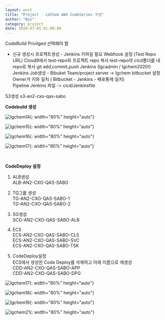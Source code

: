 ```yaml
---
layout: post
title: "Project - LGChem AWS CodeSeries 구성"
author: "Bys"
category: project
date: 2020-07-01 01:00:00
---
```


CodeBuild 
Privilged 선택해야 함 


- 신규 생성시 
프로젝트생성 - Jenkins 키파일 필요 
Webhook 설정 (Test Repo URL) 
Cloud9에서 test-repo와 프로젝트 repo 복사 
test-repo의 cicd폴더를 내 repo로 복사 
git add,commit,push 
Jenkins (lgcadmin / lgchem2020!) 
Jenkins Job생성 - Bibuket Team/project 
server -> lgchem bitbucket 
설정  
Owner가 키와 일치 ( Bitbucket - Jenkins - 배포통제 일치)  
Pipeline Jenkins 파일 -> cicd/Jenkinsfile 


S3생성 
s3-an2-cxo-qas-sabo 

**Codebuild 생성**  

![lgchem14](/assets/it/project/lgchem/lgchem14.png){: width="80%" height="auto"}  

![lgchem15](/assets/it/project/lgchem/lgchem15.png){: width="80%" height="auto"}  

![lgchem16](/assets/it/project/lgchem/lgchem16.png){: width="80%" height="auto"}  

![lgchem17](/assets/it/project/lgchem/lgchem17.png){: width="80%" height="auto"}  

<br>

 
**CodeDeploy 설정**  

1. ALB생성  
ALB-AN2-CXO-QAS-SABO  

2. TG그룹 생성  
TG-AN2-CXO-QAS-SABO-1  
TG-AN2-CXO-QAS-SABO-2  
 
3. SG생성  
SCG-AN2-CXO-QAS-SABO-ALB  

4. ECS  
ECS-AN2-CXO-QAS-SABO-CLS  
ECS-AN2-CXO-QAS-SABO-SVC  
ECS-AN2-CXO-QAS-SABO-TSK  
 
5. CodeDeploy설정  
ECS에서 생성한 Code Deploy를 삭제하고 아래 이름으로 재생성  
CDD-AN2-CXO-QAS-SABO-APP  
CDD-AN2-CXO-QAS-SABO-DPG  

![lgchem17](/assets/it/project/lgchem/lgchem17.png){: width="80%" height="auto"}  

![lgchem18](/assets/it/project/lgchem/lgchem18.png){: width="80%" height="auto"}  

![lgchem19](/assets/it/project/lgchem/lgchem19.png){: width="80%" height="auto"}  

![lgchem21](/assets/it/project/lgchem/lgchem21.png){: width="80%" height="auto"}  
